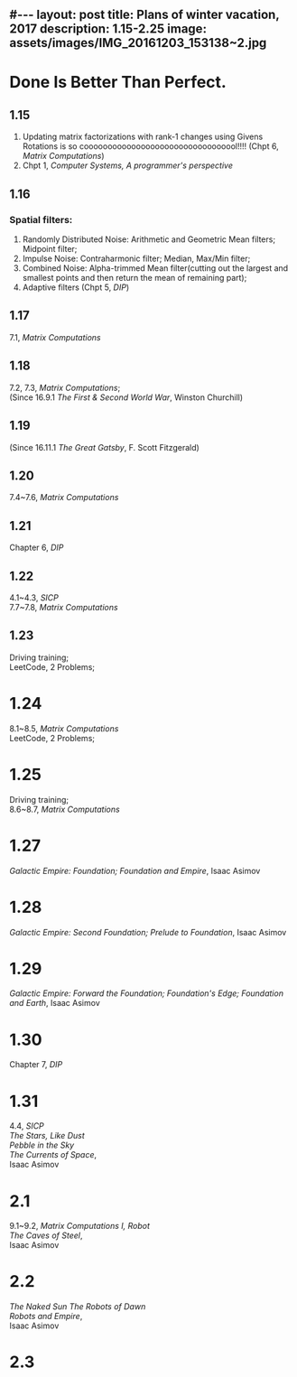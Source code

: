 
#---
layout: post
title: Plans of winter vacation, 2017
description: 1.15-2.25
image: assets/images/IMG_20161203_153138~2.jpg
---
# Done Is Better Than Perfect.

## 1.15  
1. Updating matrix factorizations with rank-1 changes using Givens Rotations is so cooooooooooooooooooooooooooooooool!!!! (Chpt 6, *Matrix Computations*)  
2. Chpt 1, *Computer Systems, A programmer's perspective*

## 1.16  
### Spatial filters:  
1. Randomly Distributed Noise: Arithmetic and Geometric Mean filters; Midpoint filter;  
2. Impulse Noise: Contraharmonic filter; Median, Max/Min filter;   
3. Combined Noise: Alpha-trimmed Mean filter(cutting out the largest and smallest points and then return the mean of remaining part);  
4. Adaptive filters (Chpt 5, *DIP*)  

## 1.17  
7.1, *Matrix Computations*  

## 1.18  
7.2, 7.3, *Matrix Computations*;  
(Since 16.9.1 *The First & Second World War*, Winston Churchill)  

## 1.19  
(Since 16.11.1 *The Great Gatsby*, F. Scott Fitzgerald)  

## 1.20  
7.4~7.6, *Matrix Computations*  

## 1.21  
Chapter 6, *DIP*  

## 1.22  
4.1~4.3, *SICP*  
7.7~7.8, *Matrix Computations*  

## 1.23  
Driving training;  
LeetCode, 2 Problems;  

# 1.24
8.1~8.5, *Matrix Computations*  
LeetCode, 2 Problems;

# 1.25
Driving training;  
8.6~8.7, *Matrix Computations*  

# 1.27
*Galactic Empire: Foundation; Foundation and Empire*, Isaac Asimov

# 1.28
*Galactic Empire: Second Foundation; Prelude to Foundation*, Isaac Asimov

# 1.29
*Galactic Empire: Forward the Foundation; Foundation's Edge; Foundation and Earth*, Isaac Asimov

# 1.30
Chapter 7, *DIP*

# 1.31
4.4, *SICP*  
*The Stars, Like Dust*  
*Pebble in the Sky*  
*The Currents of Space*,  
Isaac Asimov

# 2.1
9.1~9.2, *Matrix Computations*
*I, Robot*  
*The Caves of Steel*,  
Isaac Asimov

# 2.2
*The Naked Sun*
*The Robots of Dawn*   
*Robots and Empire*,  
Isaac Asimov

# 2.3